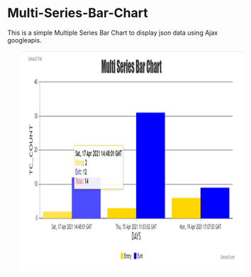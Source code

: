 # Multi-Series-Bar-Chart
This is a simple Multiple Series Bar Chart to display json data using Ajax googleapis.


<div float="left">
   <img src="https://github.com/VidyaCKabber/Multi-Series-Bar-Chart/blob/main/Images/bar_graph.PNG" data-canonical-src="https://gyazo.com/eb5c5741b6a9a16c692170a41a49c858.png" style="margin-left:30px;" width="1000" height="500" />
</div>
